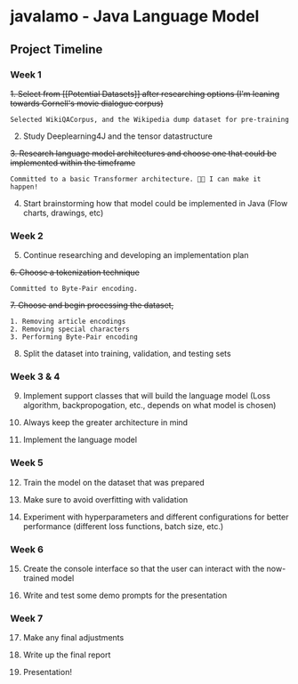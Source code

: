 # javalamo - Java Language Model

## Project Timeline

### Week 1 

~~1. Select from [[Potential Datasets]] after researching options (I'm leaning towards Cornell's movie dialogue corpus)~~

	Selected WikiQACorpus, and the Wikipedia dump dataset for pre-training

2. Study Deeplearning4J and the tensor datastructure

~~3. Research language model architectures and choose one that could be implemented within the timeframe~~

	Committed to a basic Transformer architecture. 🤞🏻 I can make it happen!

4. Start brainstorming how that model could be implemented in Java (Flow charts, drawings, etc)

### Week 2

5. Continue researching and developing an implementation plan

~~6. Choose a tokenization technique~~
	
	Committed to Byte-Pair encoding.
	
~~7. Choose and begin processing the dataset,~~
	
	1. Removing article encodings
	2. Removing special characters
	3. Performing Byte-Pair encoding 
	
8. Split the dataset into training, validation, and testing sets

### Week 3 & 4

9. Implement support classes that will build the language model (Loss algorithm, backpropogation, etc., depends on what model is chosen)

10. Always keep the greater architecture in mind

11. Implement the language model

### Week 5

12. Train the model on the dataset that was prepared

13. Make sure to avoid overfitting with validation

14. Experiment with hyperparameters and different configurations for better performance (different loss functions, batch size, etc.)

### Week 6

15. Create the console interface so that the user can interact with the now-trained model

16. Write and test some demo prompts for the presentation

### Week 7

17. Make any final adjustments

18. Write up the final report

19. Presentation!
